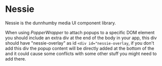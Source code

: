 # Nessie

Nessie is the dunnhumby media UI component library.

When using _PopperWrapper_ to attach popups to a specific DOM element you
should include an extra div at the end of the body in your app, this div should
have "nessie-overlay" as id  `<div id="nessie-overlay`, if you don't add this
div the popup content will be directly added at the bottom of the <body> and it
could cause some conflicts with some other stuff you might need to add there.
